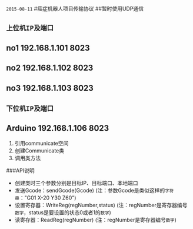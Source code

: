 `2015-08-11`
#癌症机器人项目传输协议
##暂时使用UDP通信

## `上位机IP及端口`
## no1 192.168.1.101  8023
## no2 192.168.1.102  8023
## no3 192.168.1.103  8023

## `下位机IP及端口`
## Arduino 192.168.1.106  8023

1. 引用communicate空间
2. 创建Communicate类
3. 调用类方法

###API说明
* 创建类时三个参数分别是目标IP、目标端口、本地端口
* 发送Gcode：sendGcode(Gcode)  (注：参数Gcode是类似这样的`字符串`："G01 X-20 Y30 Z60")
* 设置寄存器：WriteReg(regNumber,status)  (注：regNumber是寄存器编号`数字`，status是要设置的状态0或者1的`数字`)
* 读寄存器：ReadReg(regNumber)  (注：regNumber是寄存器编号`数字`)

